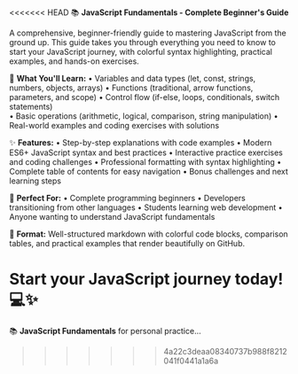<<<<<<< HEAD
📚 **JavaScript Fundamentals - Complete Beginner's Guide**

A comprehensive, beginner-friendly guide to mastering JavaScript from the ground up. This guide takes you through everything you need to know to start your JavaScript journey, with colorful syntax highlighting, practical examples, and hands-on exercises.

🎯 **What You'll Learn:**
• Variables and data types (let, const, strings, numbers, objects, arrays)
• Functions (traditional, arrow functions, parameters, and scope)
• Control flow (if-else, loops, conditionals, switch statements)  
• Basic operations (arithmetic, logical, comparison, string manipulation)
• Real-world examples and coding exercises with solutions

✨ **Features:**
• Step-by-step explanations with code examples
• Modern ES6+ JavaScript syntax and best practices
• Interactive practice exercises and coding challenges
• Professional formatting with syntax highlighting
• Complete table of contents for easy navigation
• Bonus challenges and next learning steps

🚀 **Perfect For:**
• Complete programming beginners
• Developers transitioning from other languages
• Students learning web development
• Anyone wanting to understand JavaScript fundamentals

📖 **Format:** Well-structured markdown with colorful code blocks, comparison tables, and practical examples that render beautifully on GitHub.

Start your JavaScript journey today! 💻✨
=======
📚 **JavaScript Fundamentals**
for personal practice...
>>>>>>> 4a22c3deaa08340737b988f8212041f0441a1a6a
